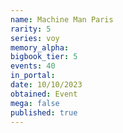 ```yaml
---
name: Machine Man Paris
rarity: 5
series: voy
memory_alpha:
bigbook_tier: 5
events: 40
in_portal:
date: 10/10/2023
obtained: Event
mega: false
published: true
---
```



